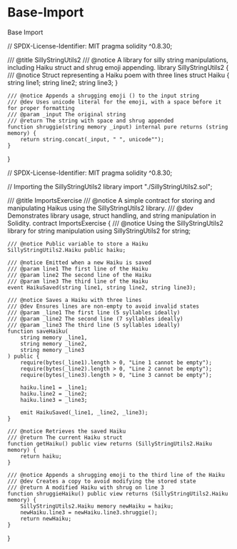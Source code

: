 # Base-Import
Base Import


// SPDX-License-Identifier: MIT
pragma solidity ^0.8.30;

/// @title SillyStringUtils2
/// @notice A library for silly string manipulations, including Haiku struct and shrug emoji appending.
library SillyStringUtils2 {
    /// @notice Struct representing a Haiku poem with three lines
    struct Haiku {
        string line1;
        string line2;
        string line3;
    }

    /// @notice Appends a shrugging emoji () to the input string
    /// @dev Uses unicode literal for the emoji, with a space before it for proper formatting
    /// @param _input The original string
    /// @return The string with space and shrug appended
    function shruggie(string memory _input) internal pure returns (string memory) {
        return string.concat(_input, " ", unicode"");
    }
}



// SPDX-License-Identifier: MIT
pragma solidity ^0.8.30;

// Importing the SillyStringUtils2 library
import "./SillyStringUtils2.sol";

/// @title ImportsExercise
/// @notice A simple contract for storing and manipulating Haikus using the SillyStringUtils2 library.
/// @dev Demonstrates library usage, struct handling, and string manipulation in Solidity.
contract ImportsExercise {
    /// @notice Using the SillyStringUtils2 library for string manipulation
    using SillyStringUtils2 for string;

    /// @notice Public variable to store a Haiku
    SillyStringUtils2.Haiku public haiku;

    /// @notice Emitted when a new Haiku is saved
    /// @param line1 The first line of the Haiku
    /// @param line2 The second line of the Haiku
    /// @param line3 The third line of the Haiku
    event HaikuSaved(string line1, string line2, string line3);

    /// @notice Saves a Haiku with three lines
    /// @dev Ensures lines are non-empty to avoid invalid states
    /// @param _line1 The first line (5 syllables ideally)
    /// @param _line2 The second line (7 syllables ideally)
    /// @param _line3 The third line (5 syllables ideally)
    function saveHaiku(
        string memory _line1,
        string memory _line2,
        string memory _line3
    ) public {
        require(bytes(_line1).length > 0, "Line 1 cannot be empty");
        require(bytes(_line2).length > 0, "Line 2 cannot be empty");
        require(bytes(_line3).length > 0, "Line 3 cannot be empty");

        haiku.line1 = _line1;
        haiku.line2 = _line2;
        haiku.line3 = _line3;

        emit HaikuSaved(_line1, _line2, _line3);
    }

    /// @notice Retrieves the saved Haiku
    /// @return The current Haiku struct
    function getHaiku() public view returns (SillyStringUtils2.Haiku memory) {
        return haiku;
    }

    /// @notice Appends a shrugging emoji to the third line of the Haiku
    /// @dev Creates a copy to avoid modifying the stored state
    /// @return A modified Haiku with shrug on line 3
    function shruggieHaiku() public view returns (SillyStringUtils2.Haiku memory) {
        SillyStringUtils2.Haiku memory newHaiku = haiku;
        newHaiku.line3 = newHaiku.line3.shruggie();
        return newHaiku;
    }
}
